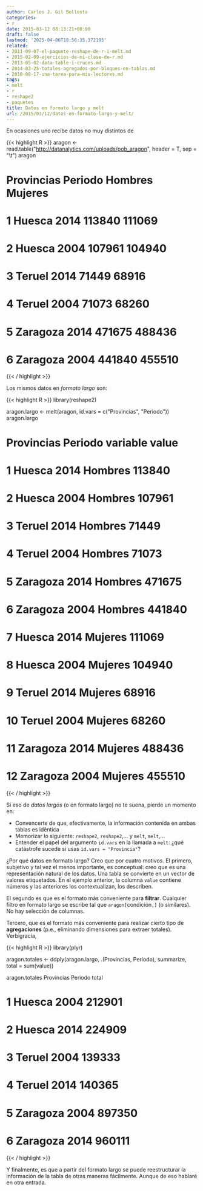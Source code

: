 ```yaml
---
author: Carlos J. Gil Bellosta
categories:
- r
date: 2015-03-12 08:13:21+00:00
draft: false
lastmod: '2025-04-06T18:56:35.372195'
related:
- 2011-09-07-el-paquete-reshape-de-r-i-melt.md
- 2015-02-09-ejercicios-de-mi-clase-de-r.md
- 2013-05-02-data-table-i-cruces.md
- 2014-03-25-totales-agregados-por-bloques-en-tablas.md
- 2010-08-17-una-tarea-para-mis-lectores.md
tags:
- melt
- r
- reshape2
- paquetes
title: Datos en formato largo y melt
url: /2015/03/12/datos-en-formato-largo-y-melt/
---
```


En ocasiones uno recibe datos no muy distintos de


{{< highlight R >}}
aragon <- read.table("http://datanalytics.com/uploads/pob_aragon",
                        header = T, sep = "\t")
aragon

# Provincias Periodo Hombres Mujeres
# 1     Huesca    2014  113840  111069
# 2     Huesca    2004  107961  104940
# 3     Teruel    2014   71449   68916
# 4     Teruel    2004   71073   68260
# 5   Zaragoza    2014  471675  488436
# 6   Zaragoza    2004  441840  455510
{{< / highlight >}}


Los mismos datos en _formato largo_ son:


{{< highlight R >}}
library(reshape2)

aragon.largo <- melt(aragon, id.vars = c("Provincias", "Periodo"))
aragon.largo
# Provincias Periodo variable  value
# 1      Huesca    2014  Hombres 113840
# 2      Huesca    2004  Hombres 107961
# 3      Teruel    2014  Hombres  71449
# 4      Teruel    2004  Hombres  71073
# 5    Zaragoza    2014  Hombres 471675
# 6    Zaragoza    2004  Hombres 441840
# 7      Huesca    2014  Mujeres 111069
# 8      Huesca    2004  Mujeres 104940
# 9      Teruel    2014  Mujeres  68916
# 10     Teruel    2004  Mujeres  68260
# 11   Zaragoza    2014  Mujeres 488436
# 12   Zaragoza    2004  Mujeres 455510
{{< / highlight >}}


Si eso de _datos largos_ (o en formato largo) no te suena, pierde un momento en:

* Convencerte de que, efectivamente, la información contenida en ambas tablas es idéntica
* Memorizar lo siguiente: `reshape2`, `reshape2`,... y `melt`, `melt`,...
* Entender el papel del argumento `id.vars` en la llamada a `melt`: ¿qué catástrofe sucede si usas `id.vars = "Provincia"`?

¿Por qué datos en formato largo? Creo que por cuatro motivos. El primero, subjetivo y tal vez el menos importante, es conceptual: creo que es una representación natural de los datos. Una tabla se convierte en un vector de valores etiquetados. En el ejemplo anterior, la columna `value` contiene números y las anteriores los contextualizan, los describen.

El segundo es que es el formato más conveniente para **filtrar**. Cualquier filtro en formato largo se escribe tal que `aragon[`condición`,]` (o similares). No hay selección de columnas.

Tercero, que es el formato más conveniente para realizar cierto tipo de **agregaciones** (p.e., eliminando dimensiones para extraer totales). Verbigracia,


{{< highlight R >}}
library(plyr)

aragon.totales <- ddply(aragon.largo,
    .(Provincias, Periodo),
    summarize, total = sum(value))

aragon.totales
Provincias Periodo  total
# 1     Huesca    2004 212901
# 2     Huesca    2014 224909
# 3     Teruel    2004 139333
# 4     Teruel    2014 140365
# 5   Zaragoza    2004 897350
# 6   Zaragoza    2014 960111
{{< / highlight >}}


Y finalmente, es que a partir del formato largo se puede reestructurar la información de la tabla de otras maneras fácilmente. Aunque de eso hablaré en otra entrada.